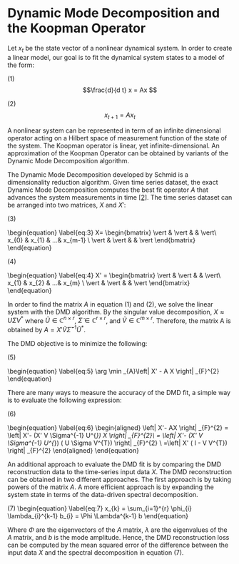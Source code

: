 		
# Dynamic Mode Decomposition and the Koopman Operator
     
Let $x_{t}$ be the state vector of a nonlinear dynamical system. In order to create a linear model, our goal is to fit the dynamical system states to a model of the form:

(1) $$\frac{d}{d t} x = Ax $$

(2) $$x_{t+1} = Ax_{t} $$
    
A nonlinear system can be represented in term of an infinite dimensional operator acting on a Hilbert space of measurement function of the state of the system. The Koopman operator is linear, yet infinite-dimensional. An approximation of the Koopman Operator can be obtained by variants of the Dynamic Mode Decomposition algorithm. 

The Dynamic Mode Decomposition developed by Schmid is a dimensionality reduction algorithm. Given time series dataset, the exact Dynamic Mode Decomposition computes the best fit operator $A$ that advances the system measurements in time [[2]](https://arxiv.org/abs/1312.0041).
The time series dataset can be arranged into two matrices, $X$ and $X'$:
    
(3)

\begin{equation} \label{eq:3}
 X=
    \begin{bmatrix}
        \vert & \vert &  &  \vert\\
        x_{0}   & x_{1} & ...& x_{m-1} \\
        \vert & \vert &  & \vert 
    \end{bmatrix}
\end{equation}


(4) 

\begin{equation} \label{eq:4}
 X' = 
    \begin{bmatrix}
        \vert & \vert &  &  \vert\\
        x_{1}   & x_{2} & ...& x_{m} \\
        \vert & \vert &  & \vert 
    \end{bmatrix}
\end{equation}

    
In order to find the matrix $A$ in equation (1) and (2), we solve the linear system with the DMD algorithm. By the singular value decomposition, $X \approx U \Sigma V^{*}$ where $\tilde{U} \in \mathbb{C}^{n \times r}$, $\tilde{\Sigma} \in \mathbb{C}^{r \times r}$, and $\tilde{V} \in \mathbb{C}^{m \times r}$. Therefore, the matrix A is obtained by $A = X'\tilde{V}\tilde{\Sigma}^{-1}\tilde{U}^{*}$. 

The DMD objective is to minimize the following:

(5) 

\begin{equation} \label{eq:5}
\arg \min _{A}\left\| X' - A X \right\| _{F}^{2}
\end{equation}

There are many ways to measure the accuracy of the DMD fit, a simple way is to evaluate the following expression:

(6) 

\begin{equation} \label{eq:6}
    \begin{aligned}
    \left\| X'- AX \right\| _{F}^{2} = \left\| X'- (X' V  \Sigma^{-1} U^{*}) X \right\| _{F}^{2}\\
    = \left\| X'- (X'  V  \Sigma^{-1}  U^{*}) ( U \Sigma  V^{T}) \right\| _{F}^{2} \\  =\left\| X' ( I - V V^{T}) \right\| _{F}^{2}
    \end{aligned}
\end{equation}
    
An additional approach to evaluate the DMD fit is by comparing the DMD reconstruction data to the time-series input data $X$. The DMD reconstruction can be obtained in two different approaches. The first approach is by taking powers of the matrix $A$. A more efficient approach is by expanding the system state in terms of the data-driven spectral decomposition. 

(7) \begin{equation} \label{eq:7}
    x_{k} = \sum_{i=1}^{r} \phi_{i} \lambda_{i}^{k-1} b_{i} = \Phi \Lambda^{k-1} b
\end{equation}

Where $\Phi$ are the eigenvectors of the $A$ matrix, $\lambda$ are the eigenvalues of the $A$ matrix, and $b$ is the mode amplitude. Hence, the DMD reconstruction loss can be computed by the mean squared error of the difference between the input data $X$ and the spectral decomposition in equation (7). 